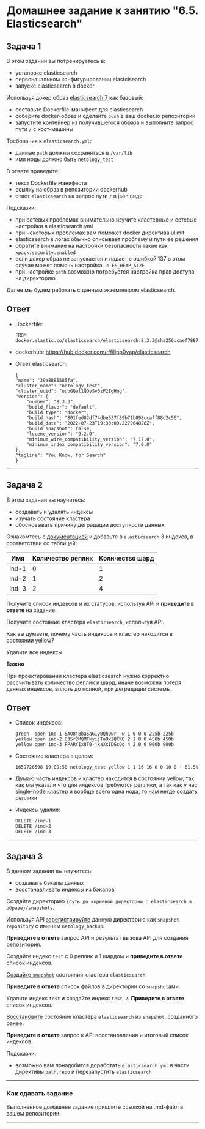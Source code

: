 # Домашнее задание к занятию "6.5. Elasticsearch"

## Задача 1

В этом задании вы потренируетесь в:
- установке elasticsearch
- первоначальном конфигурировании elastcisearch
- запуске elasticsearch в docker

Используя докер образ [elasticsearch:7](https://hub.docker.com/_/elasticsearch) как базовый:

- составьте Dockerfile-манифест для elasticsearch
- соберите docker-образ и сделайте `push` в ваш docker.io репозиторий
- запустите контейнер из получившегося образа и выполните запрос пути `/` c хост-машины

Требования к `elasticsearch.yml`:
- данные `path` должны сохраняться в `/var/lib` 
- имя ноды должно быть `netology_test`

В ответе приведите:
- текст Dockerfile манифеста
- ссылку на образ в репозитории dockerhub
- ответ `elasticsearch` на запрос пути `/` в json виде

Подсказки:
- при сетевых проблемах внимательно изучите кластерные и сетевые настройки в elasticsearch.yml
- при некоторых проблемах вам поможет docker директива ulimit
- elasticsearch в логах обычно описывает проблему и пути ее решения
- обратите внимание на настройки безопасности такие как `xpack.security.enabled` 
- если докер образ не запускается и падает с ошибкой 137 в этом случае может помочь настройка `-e ES_HEAP_SIZE`
- при настройке `path` возможно потребуется настройка прав доступа на директорию

Далее мы будем работать с данным экземпляром elasticsearch.


## Ответ
- Dockerfile:
    ```
    FROM docker.elastic.co/elasticsearch/elasticsearch:8.3.3@sha256:caef7887384d9c77f309508ce72722bf21c7991d5fe81f23eaf843d1ca891fe4

    ```

- dockerhub:
    https://hub.docker.com/r/filipp0vap/elasticsearch

- Ответ elasticsearch:
    ```
    {
    "name": "39a8885585fa",
    "cluster_name": "netology_test",
    "cluster_uuid": "uubGQal1QOySv6zF2IgHng",
    "version": {
        "number": "8.3.3",
        "build_flavor": "default",
        "build_type": "docker",
        "build_hash": "801fed82df74dbe537f89b71b098ccaff88d2c56",
        "build_date": "2022-07-23T19:30:09.227964828Z",
        "build_snapshot": false,
        "lucene_version": "9.2.0",
        "minimum_wire_compatibility_version": "7.17.0",
        "minimum_index_compatibility_version": "7.0.0"
    },
    "tagline": "You Know, for Search"
    }
    ```


---

## Задача 2

В этом задании вы научитесь:
- создавать и удалять индексы
- изучать состояние кластера
- обосновывать причину деградации доступности данных

Ознакомтесь с [документацией](https://www.elastic.co/guide/en/elasticsearch/reference/current/indices-create-index.html) 
и добавьте в `elasticsearch` 3 индекса, в соответствии со таблицей:

| Имя | Количество реплик | Количество шард |
|-----|-------------------|-----------------|
| ind-1| 0 | 1 |
| ind-2 | 1 | 2 |
| ind-3 | 2 | 4 |

Получите список индексов и их статусов, используя API и **приведите в ответе** на задание.

Получите состояние кластера `elasticsearch`, используя API.

Как вы думаете, почему часть индексов и кластер находится в состоянии yellow?

Удалите все индексы.

**Важно**

При проектировании кластера elasticsearch нужно корректно рассчитывать количество реплик и шард,
иначе возможна потеря данных индексов, вплоть до полной, при деградации системы.


## Ответ

- Список индексов:
    ```
    green  open ind-1 5AO8jBbaSaGIy0Qh9wr_-w 1 0 0 0 225b 225b
    yellow open ind-2 G35r2MQMTkyijTaOx2QCKQ 2 1 0 0 450b 450b
    yellow open ind-3 FPARYIx8T0-jxaXxIDGcOg 4 2 0 0 900b 900b
    ```

- Состояние кластера в целом:
    ```
    1659726598 19:09:58 netology_test yellow 1 1 16 16 0 0 10 0 - 61.5%
    ```


- Думаю часть индексов и кластер находится в состоянии yellow, так как мы указали что для индексов требуются реплики, а так как у нас single-node кластер и вообще всего одна нода, то нам негде создать реплики.

- Индексы удалил:
    ```
    DELETE /ind-1
    DELETE /ind-2
    DELETE /ind-3
    ```

---

## Задача 3

В данном задании вы научитесь:
- создавать бэкапы данных
- восстанавливать индексы из бэкапов

Создайте директорию `{путь до корневой директории с elasticsearch в образе}/snapshots`.

Используя API [зарегистрируйте](https://www.elastic.co/guide/en/elasticsearch/reference/current/snapshots-register-repository.html#snapshots-register-repository) 
данную директорию как `snapshot repository` c именем `netology_backup`.

**Приведите в ответе** запрос API и результат вызова API для создания репозитория.

Создайте индекс `test` с 0 реплик и 1 шардом и **приведите в ответе** список индексов.

[Создайте `snapshot`](https://www.elastic.co/guide/en/elasticsearch/reference/current/snapshots-take-snapshot.html) 
состояния кластера `elasticsearch`.

**Приведите в ответе** список файлов в директории со `snapshot`ами.

Удалите индекс `test` и создайте индекс `test-2`. **Приведите в ответе** список индексов.

[Восстановите](https://www.elastic.co/guide/en/elasticsearch/reference/current/snapshots-restore-snapshot.html) состояние
кластера `elasticsearch` из `snapshot`, созданного ранее. 

**Приведите в ответе** запрос к API восстановления и итоговый список индексов.

Подсказки:
- возможно вам понадобится доработать `elasticsearch.yml` в части директивы `path.repo` и перезапустить `elasticsearch`

---

### Как cдавать задание

Выполненное домашнее задание пришлите ссылкой на .md-файл в вашем репозитории.

---
